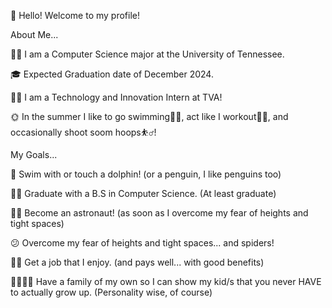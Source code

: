 👋 Hello!  Welcome to my profile!


About Me...

  👨‍💻    I am a Computer Science major at the University of Tennessee.
  
  🎓    Expected Graduation date of December 2024.
  
  🧑‍🏭  I am a Technology and Innovation Intern at TVA!

  🌞    In the summer I like to go swimming🏊‍♂️, act like I workout🏋️‍♂️, and occasionally shoot soom hoops⛹️‍♂️!


My Goals...

  🐬    Swim with or touch a dolphin!  (or a penguin, I like penguins too)

  👨‍🎓    Graduate with a B.S in Computer Science.  (At least graduate)

  👨‍🚀    Become an astronaut!  (as soon as I overcome my fear of heights and tight spaces)

  😕    Overcome my fear of heights and tight spaces... and spiders! 

  🧑‍💻  Get a job that I enjoy.  (and pays well... with good benefits)

  👨‍👩‍👦‍👦    Have a family of my own so I can show my kid/s that you never HAVE to actually grow up. (Personality wise, of course)

